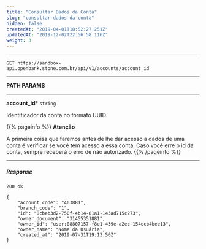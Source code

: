 ```yaml
---
title: "Consultar Dados da Conta"
slug: "consultar-dados-da-conta"
hidden: false
createdAt: "2019-04-01T18:52:27.251Z"
updatedAt: "2019-12-02T22:56:58.116Z"
weight: 3
---
```


---

```http 
GET https://sandbox-api.openbank.stone.com.br/api/v1/accounts/account_id
```
---

**PATH PARAMS**

---

**account_id***  `string` 

Identificador da conta no formato UUID.


{{% pageinfo %}}
**Atenção**


A primeira coisa que faremos antes de lhe dar acesso a dados de uma conta é verificar se você tem acesso a essa conta. Caso você erre o id da conta, sempre receberá o erro de não autorizado.
{{% /pageinfo %}}


---

##### **Response**

```http request
200 ok

{ 
    "account_code": "403881",
    "branch_code": "1",
    "id": "8cbeb3d2-750f-4b14-81a1-143ad715c273",
    "owner_document": "31455351881",
    "owner_id": "user:08807157-f8e1-439e-a2ec-154ecb4bee13",
    "owner_name": "Nome da Usuária",
    "created_at": "2019-07-31T19:13:56Z"
}
```